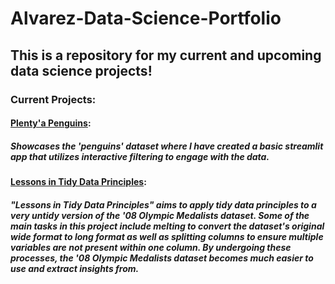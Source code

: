 # Alvarez-Data-Science-Portfolio
## This is a repository for my current and upcoming data science projects! 
### Current Projects:
#### [Plenty'a Penguins](https://github.com/aalvar23nd/Alvarez-Data-Science-Portfolio/tree/af88ce7f9b140a30291651e455605052df130fe5/basic-streamlit-app):
##### Showcases the 'penguins' dataset where I have created a basic streamlit app that utilizes interactive filtering to engage with the data. 
#### [Lessons in Tidy Data Principles](https://github.com/aalvar23nd/Alvarez-Data-Science-Portfolio/tree/b21c1d0096974ef30ff2dd343d4fdd5ba65405b8/tidydata-project):
##### "Lessons in Tidy Data Principles" aims to apply tidy data principles to a very untidy version of the '08 Olympic Medalists dataset. Some of the main tasks in this project include melting to convert the dataset's original wide format to long format as well as splitting columns to ensure multiple variables are not present within one column. By undergoing these processes, the '08 Olympic Medalists dataset becomes much easier to use and extract insights from.
